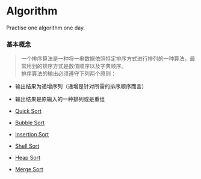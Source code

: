 # Algorithm
Practise one algorithm one day.

### 基本概念
>一个排序算法是一种将一串数据依照特定排序方式进行排列的一种算法，最常用到的排序方式是数值顺序以及字典顺序。    
排序算法的输出必须遵守下列两个原则：
* 输出结果为递增序列（递增是针对所需的排序顺序而言）
* 输出结果是原输入的一种排列或是重组


* [Quick Sort](https://github.com/ThreeBearsDan/Algorithm/tree/master/quicksort)
* [Bubble Sort](https://github.com/ThreeBearsDan/Algorithm/tree/master/bubblesort)
* [Insertion Sort](https://github.com/ThreeBearsDan/Algorithm/tree/master/insertionsort)
* [Shell Sort](https://github.com/ThreeBearsDan/Algorithm/tree/master/shellsort)
* [Heap Sort](https://github.com/ThreeBearsDan/Algorithm/tree/master/heapsort)
* [Merge Sort](https://github.com/ThreeBearsDan/Algorithm/tree/master/mergesort)


